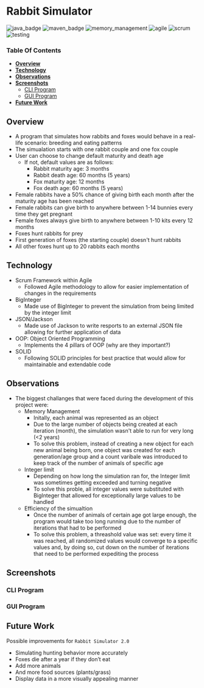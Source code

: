 # Rabbit Simulator

![java_badge](https://img.shields.io/badge/-Java-lightgrey?style=for-the-badge&logo=appveyor)
![maven_badge](https://img.shields.io/badge/-Maven-yellow?style=for-the-badge&logo=appveyor) 
![memory_management](https://img.shields.io/badge/-Memory%20Management-orange?style=for-the-badge&logo=appveyor)
![agile](https://img.shields.io/badge/-Agile-blue?style=for-the-badge&logo=appveyor)
![scrum](https://img.shields.io/badge/-Scrum-red?style=for-the-badge&logo=appveyor)
![testing](https://img.shields.io/badge/-Testing-green?style=for-the-badge&logo=appveyor)


### **Table Of Contents**
  * [**Overview**](#overview)
  * [**Technology**](#technology)
  * [**Observations**](#observations)
  * [**Screenshots**](#screenshots)
      - [CLI Program](#cli-program)
      - [GUI Program](#gui-program)
  * [**Future Work**](#future-work)


## **Overview**
- A program that simulates how rabbits and foxes would behave in a real-life scenario: breeding and eating patterns
- The simualation starts with one rabbit couple and one fox couple
- User can choose to change default maturity and death age
  - If not, default values are as follows:
    - Rabbit maturity age: 3 months
    - Rabbit death age: 60 months (5 years)
    - Fox maturity age: 12 months
    - Fox death age: 60 months (5 years)
- Female rabbits have a 50% chance of giving birth each month after the maturity age has been reached
- Female rabbits can give birth to anywhere between 1-14 bunnies every time they get pregnant
- Female foxes always give birth to anywhere between 1-10 kits every 12 months
- Foxes hunt rabbits for prey
- First generation of foxes (the starting couple) doesn't hunt rabbits
- All other foxes hunt up to 20 rabbits each months

## **Technology**
- Scrum Framework within Agile
  - Followed Agile methodology to allow for easier implementation of changes in the requirements
- BigInteger
  - Made use of BigInteger to prevent the simulation from being limited by the integer limit
- JSON/Jackson
  - Made use of Jackson to write resports to an external JSON file allowing for further application of data
- OOP: Object Oriented Programming
  - Implements the 4 pillars of OOP (why are they important?)
- SOLID
  - Following SOLID principles for best practice that would allow for maintainable and extendable code

## **Observations**
- The biggest challanges that were faced during the development of this project were:
  - Memory Management
    - Initally, each animal was represented as an object 
    - Due to the large number of objects being created at each iteration (month), the simulation wasn't able to run for very long (<2 years)
    - To solve this problem, instead of creating a new object for each new animal being born, one object was created for each generation/age group and a count varibale was introduced to keep track of the number of animals of specific age
  - Integer limit
    - Depending on how long the simulation ran for, the Integer limit was sometimes getting exceeded and turning negative
    - To solve this proble, all integer values were substituted with BigInteger that allowed for exceptionally large values to be handled
  - Efficiency of the simualtion
    - Once the number of animals of certain age got large enough, the program would take too long running due to the number of iterations that had to be performed
    - To solve this problem, a threashold value was set: every time it was reached, all randomized values would converge to a specific values and, by doing so, cut down on the number of iterations that need to be performed expediting the process


## **Screenshots**

### **CLI Program**


### **GUI Program**


## **Future Work**
Possible improvements for `Rabbit Simulator 2.0`
- Simulating hunting behavior more accurately​
- Foxes die after a year if they don’t eat​
- Add more animals​
- And more food sources (plants/grass)
- Display data in a more visually appealing manner
